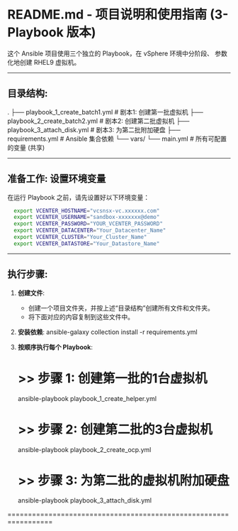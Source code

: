 README.md - 项目说明和使用指南 (3-Playbook 版本)
=================================================================

这个 Ansible 项目使用三个独立的 Playbook，在 vSphere 环境中分阶段、
参数化地创建 RHEL9 虚拟机。

-----
目录结构:
-----
.
├── playbook_1_create_batch1.yml   # 剧本1: 创建第一批虚拟机
├── playbook_2_create_batch2.yml   # 剧本2: 创建第二批虚拟机
├── playbook_3_attach_disk.yml     # 剧本3: 为第二批附加硬盘
├── requirements.yml               # Ansible 集合依赖
└── vars/
    └── main.yml                   # 所有可配置的变量 (共享)

-----
准备工作: 设置环境变量
-----

在运行 Playbook 之前，请先设置好以下环境变量：

```bash
  export VCENTER_HOSTNAME="vcsnsx-vc.xxxxxx.com"
  export VCENTER_USERNAME="sandbox-xxxxxxx@demo"
  export VCENTER_PASSWORD="YOUR_VCENTER_PASSWORD"
  export VCENTER_DATACENTER="Your_Datacenter_Name"
  export VCENTER_CLUSTER="Your_Cluster_Name"
  export VCENTER_DATASTORE="Your_Datastore_Name"
```

-----
执行步骤:
-----

1. **创建文件**:
   - 创建一个项目文件夹，并按上述“目录结构”创建所有文件和文件夹。
   - 将下面对应的内容复制到这些文件中。

2. **安装依赖**:
   ansible-galaxy collection install -r requirements.yml

3. **按顺序执行每个 Playbook**:

   # >> 步骤 1: 创建第一批的1台虚拟机
   ansible-playbook playbook_1_create_helper.yml

   # >> 步骤 2: 创建第二批的3台虚拟机
   ansible-playbook playbook_2_create_ocp.yml

   # >> 步骤 3: 为第二批的虚拟机附加硬盘
   ansible-playbook playbook_3_attach_disk.yml

=================================================================